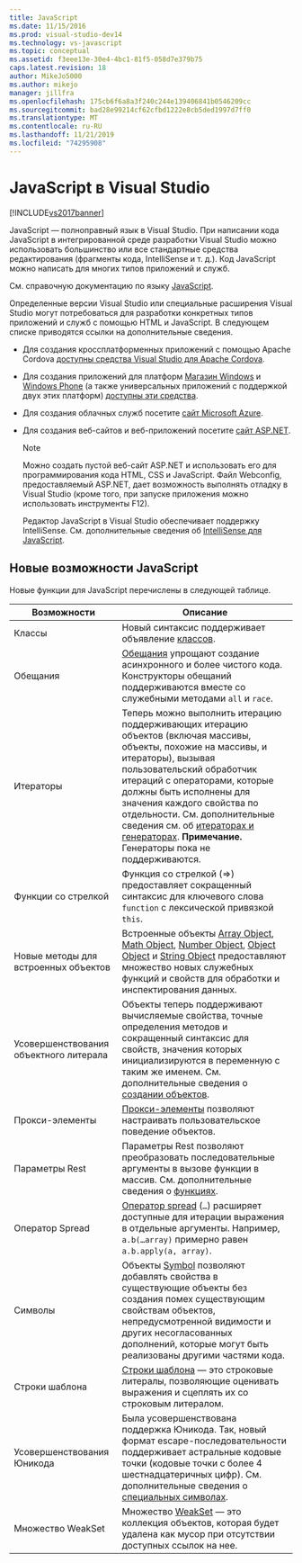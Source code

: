 ```yaml
---
title: JavaScript
ms.date: 11/15/2016
ms.prod: visual-studio-dev14
ms.technology: vs-javascript
ms.topic: conceptual
ms.assetid: f3eee13e-30e4-4bc1-81f5-058d7e379b75
caps.latest.revision: 18
author: MikeJo5000
ms.author: mikejo
manager: jillfra
ms.openlocfilehash: 175cb6f6a8a3f240c244e139406841b0546209cc
ms.sourcegitcommit: bad28e99214cf62cfbd1222e8cb5ded1997d7ff0
ms.translationtype: MT
ms.contentlocale: ru-RU
ms.lasthandoff: 11/21/2019
ms.locfileid: "74295908"
---
```

# <a name="javascript-in-visual-studio"></a>JavaScript в Visual Studio
[!INCLUDE[vs2017banner](../includes/vs2017banner.md)]

JavaScript — полноправный язык в Visual Studio. При написании кода JavaScript в интегрированной среде разработки Visual Studio можно использовать большинство или все стандартные средства редактирования (фрагменты кода, IntelliSense и т. д.). Код JavaScript можно написать для многих типов приложений и служб.

 См. справочную документацию по языку [JavaScript](https://msdn.microsoft.com/library/d1et7k7c\(v=vs.94\).aspx).

 Определенные версии Visual Studio или специальные расширения Visual Studio могут потребоваться для разработки конкретных типов приложений и служб с помощью HTML и JavaScript. В следующем списке приводятся ссылки на дополнительные сведения.

- Для создания кроссплатформенных приложений с помощью Apache Cordova [доступны средства Visual Studio для Apache Cordova](https://go.microsoft.com/fwlink/p/?LinkId=397606).

- Для создания приложений для платформ [Магазин Windows](https://developer.microsoft.com/) и [Windows Phone](https://developer.microsoft.com/) (а также универсальных приложений с поддержкой двух этих платформ) [доступны эти средства](https://developer.microsoft.com/windows/downloads).

- Для создания облачных служб посетите [сайт Microsoft Azure](https://azure.microsoft.com/documentation/).

- Для создания веб-сайтов и веб-приложений посетите [сайт ASP.NET](https://dotnet.microsoft.com/apps/aspnet/web-apps).

  > [!NOTE]
  > Можно создать пустой веб-сайт ASP.NET и использовать его для программирования кода HTML, CSS и JavaScript. Файл Webconfig, предоставляемый ASP.NET, дает возможность выполнять отладку в Visual Studio (кроме того, при запуске приложения можно использовать инструменты F12).

  Редактор JavaScript в Visual Studio обеспечивает поддержку IntelliSense. См. дополнительные сведения об [IntelliSense для JavaScript](../ide/javascript-intellisense.md).

## <a name="whats-new-in-javascript"></a>Новые возможности JavaScript
 Новые функции для JavaScript перечислены в следующей таблице.

|Возможности|Описание|
|-------------|-----------------|
|Классы|Новый синтаксис поддерживает объявление [классов](https://developer.mozilla.org/docs/Web/JavaScript/Reference/Statements/class).|
|Обещания|[Обещания](https://developer.mozilla.org/docs/Web/JavaScript/Reference/Global_Objects/Promise) упрощают создание асинхронного и более чистого кода. Конструкторы обещаний поддерживаются вместе со служебными методами `all` и `race`.|
|Итераторы|Теперь можно выполнить итерацию поддерживающих итерацию объектов (включая массивы, объекты, похожие на массивы, и итераторы), вызывая пользовательский обработчик итераций с операторами, которые должны быть исполнены для значения каждого свойства по отдельности. См. дополнительные сведения см. об [итераторах и генераторах](https://developer.mozilla.org/docs/Web/JavaScript/Guide/Iterators_and_Generators). **Примечание.** Генераторы пока не поддерживаются.|
|Функции со стрелкой|Функция со стрелкой (=>) предоставляет сокращенный синтаксис для ключевого слова `function` с лексической привязкой `this`.|
|Новые методы для встроенных объектов|Встроенные объекты [Array Object](https://developer.mozilla.org/docs/Web/JavaScript/Reference/Global_Objects/Array), [Math Object](https://developer.mozilla.org/docs/Web/JavaScript/Reference/Global_Objects/Math), [Number Object](https://developer.mozilla.org/docs/Web/JavaScript/Reference/Global_Objects/Number), [Object Object](https://developer.mozilla.org/docs/Web/JavaScript/Reference/Global_Objects/Object) и [String Object](https://developer.mozilla.org/docs/Web/JavaScript/Reference/Global_Objects/String) предоставляют множество новых служебных функций и свойств для обработки и инспектирования данных.|
|Усовершенствования объектного литерала|Объекты теперь поддерживают вычисляемые свойства, точные определения методов и сокращенный синтаксис для свойств, значения которых инициализируются в переменную с таким же именем. См. дополнительные сведения о [создании объектов](https://developer.mozilla.org/docs/Web/JavaScript/Reference/Global_Objects/Object).|
|Прокси-элементы|[Прокси-элементы](https://developer.mozilla.org/docs/Web/JavaScript/Reference/Global_Objects/Proxy) позволяют настраивать пользовательское поведение объектов.|
|Параметры Rest|Параметры Rest позволяют преобразовать последовательные аргументы в вызове функции в массив. См. дополнительные сведения о [функциях](https://developer.mozilla.org/docs/Web/JavaScript/Reference/Global_Objects/Function).|
|Оператор Spread|[Оператор spread](https://developer.mozilla.org/docs/Web/JavaScript/Reference/Operators/Spread_operator) (`…`) расширяет доступные для итерации выражения в отдельные аргументы. Например, `a.b(…array)` примерно равен `a.b.apply(a, array)`.|
|Символы|Объекты [Symbol](https://developer.mozilla.org/docs/Web/JavaScript/Reference/Global_Objects/Symbol) позволяют добавлять свойства в существующие объекты без создания помех существующим свойствам объектов, непредусмотренной видимости и других несогласованных дополнений, которые могут быть реализованы другими частями кода.|
|Строки шаблона|[Строки шаблона](https://developer.mozilla.org/docs/Web/JavaScript/Reference/Template_literals) — это строковые литералы, позволяющие оценивать выражения и сцеплять их со строковым литералом.|
|Усовершенствования Юникода|Была усовершенствована поддержка Юникода. Так, новый формат escape-последовательности поддерживает астральные кодовые точки (кодовые точки с более 4 шестнадцатеричных цифр). См. дополнительные сведения о [специальных символах](https://developer.mozilla.org/docs/Web/JavaScript/Guide/Regular_Expressions#Types_of_special_characters).|
|Множество WeakSet|Множество [WeakSet](https://developer.mozilla.org/docs/Web/JavaScript/Reference/Global_Objects/WeakSet) — это коллекция объектов, которая будет удалена как мусор при отсутствии доступных ссылок на нее.|
